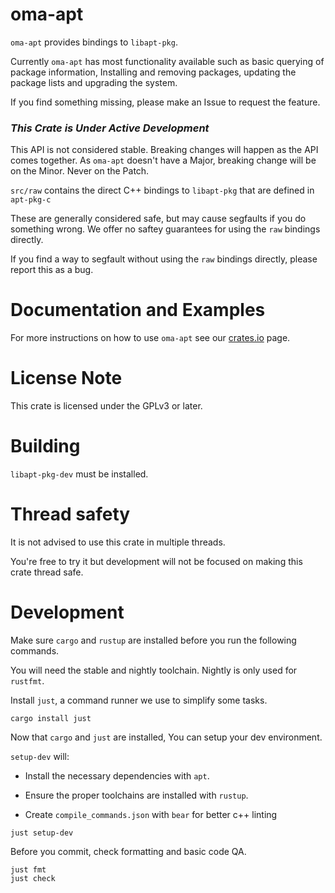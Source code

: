 # oma-apt

`oma-apt` provides bindings to `libapt-pkg`.

Currently `oma-apt` has most functionality available such as basic querying of package information,
Installing and removing packages, updating the package lists and upgrading the system.

If you find something missing, please make an Issue to request the feature.

### *This Crate is Under Active Development*

This API is not considered stable. Breaking changes will happen as the API comes together.
As `oma-apt` doesn't have a Major, breaking change will be on the Minor. Never on the Patch.

`src/raw` contains the direct C++ bindings to `libapt-pkg` that are defined in `apt-pkg-c`

These are generally considered safe, but may cause segfaults if you do something wrong.
We offer no saftey guarantees for using the `raw` bindings directly.

If you find a way to segfault without using the `raw` bindings directly, please report this as a bug.

# Documentation and Examples

For more instructions on how to use `oma-apt` see our [crates.io](https://crates.io/crates/oma-apt) page.

# License Note

This crate is licensed under the GPLv3 or later.

# Building

`libapt-pkg-dev` must be installed.

# Thread safety

It is not advised to use this crate in multiple threads.

You're free to try it but development will not be focused on making this crate thread safe.

# Development

Make sure `cargo` and `rustup` are installed before you run the following commands.

You will need the stable and nightly toolchain. Nightly is only used for `rustfmt`.

Install `just`, a command runner we use to simplify some tasks.

```console
cargo install just
```

Now that `cargo` and `just` are installed, You can setup your dev environment.

`setup-dev` will:

* Install the necessary dependencies with `apt`.

* Ensure the proper toolchains are installed with `rustup`.

* Create `compile_commands.json` with `bear` for better c++ linting

```console
just setup-dev
```

Before you commit, check formatting and basic code QA.

```console
just fmt
just check
```

